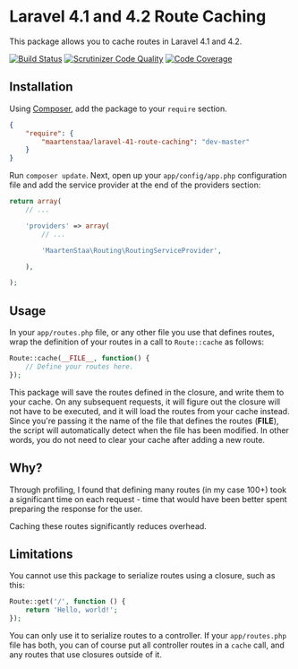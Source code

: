 # Laravel 4.1 and 4.2 Route Caching

This package allows you to cache routes in Laravel 4.1 and 4.2.

[![Build Status](https://travis-ci.org/MaartenStaa/laravel-41-route-caching.svg)](https://travis-ci.org/MaartenStaa/laravel-41-route-caching)
[![Scrutinizer Code Quality](https://scrutinizer-ci.com/g/MaartenStaa/laravel-41-route-caching/badges/quality-score.png?b=master)](https://scrutinizer-ci.com/g/MaartenStaa/laravel-41-route-caching/?branch=master)
[![Code Coverage](https://scrutinizer-ci.com/g/MaartenStaa/laravel-41-route-caching/badges/coverage.png?b=master)](https://scrutinizer-ci.com/g/MaartenStaa/laravel-41-route-caching/?branch=master)

## Installation

Using [Composer](http://getcomposer.org/), add the package to your `require` section.

```json
{
	"require": {
		"maartenstaa/laravel-41-route-caching": "dev-master"
	}
}
```

Run `composer update`. Next, open up your `app/config/app.php` configuration file
and add the service provider at the end of the providers section:

```php
return array(
	// ...

	'providers' => array(
		// ...

		'MaartenStaa\Routing\RoutingServiceProvider',

	),

);
```

## Usage

In your `app/routes.php` file, or any other file you use that defines routes, wrap
the definition of your routes in a call to `Route::cache` as follows:

```php
Route::cache(__FILE__, function() {
	// Define your routes here.
});
```

This package will save the routes defined in the closure, and write them to your
cache. On any subsequent requests, it will figure out the closure will not have
to be executed, and it will load the routes from your cache instead. Since you're
passing it the name of the file that defines the routes (__FILE__), the script
will automatically detect when the file has been modified. In other words, you do
not need to clear your cache after adding a new route.


## Why?

Through profiling, I found that defining many routes (in my case 100+) took a
significant time on each request - time that would have been better spent preparing
the response for the user.

Caching these routes significantly reduces overhead.

## Limitations

You cannot use this package to serialize routes using a closure, such as this:

```php
Route::get('/', function () {
	return 'Hello, world!';
});
```

You can only use it to serialize routes to a controller. If your `app/routes.php`
file has both, you can of course put all controller routes in a `cache` call,
and any routes that use closures outside of it.
